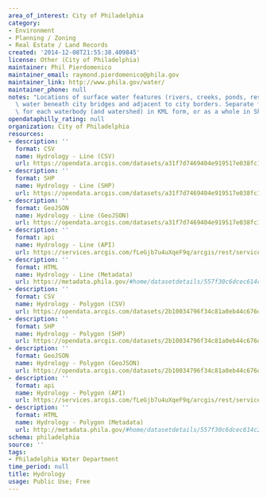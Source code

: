 ```yaml
---
area_of_interest: City of Philadelphia
category:
- Environment
- Planning / Zoning
- Real Estate / Land Records
created: '2014-12-08T21:55:38.409845'
license: Other (City of Philadelphia)
maintainer: Phil Pierdomenico
maintainer_email: raymond.pierdomenico@phila.gov
maintainer_link: http://www.phila.gov/water/
maintainer_phone: null
notes: "Locations of surface water features (rivers, creeks, ponds, reservoirs) and\
  \ water beneath city bridges and adjacent to city borders. Separate files are available\
  \ for each waterbody (and watershed) in KML form, or as a whole in Shapefile form."
opendataphilly_rating: null
organization: City of Philadelphia
resources:
- description: ''
  format: CSV
  name: Hydrology - Line (CSV)
  url: https://opendata.arcgis.com/datasets/a31f7d7469404e919517e038fc133a8e_0.csv
- description: ''
  format: SHP
  name: Hydrology - Line (SHP)
  url: https://opendata.arcgis.com/datasets/a31f7d7469404e919517e038fc133a8e_0.zip
- description: ''
  format: GeoJSON
  name: Hydrology - Line (GeoJSON)
  url: https://opendata.arcgis.com/datasets/a31f7d7469404e919517e038fc133a8e_0.geojson
- description: ''
  format: api
  name: Hydrology - Line (API)
  url: https://services.arcgis.com/fLeGjb7u4uXqeF9q/arcgis/rest/services/Hydrographic_Features_Arc/FeatureServer/0/query?outFields=*&where=1%3D1
- description: ''
  format: HTML
  name: Hydrology - Line (Metadata)
  url: https://metadata.phila.gov/#home/datasetdetails/557f30c6dcec614c29ce8b6d/representationdetails/557f30e3c579ea311699bb4a/
- description: ''
  format: CSV
  name: Hydrology - Polygon (CSV)
  url: https://opendata.arcgis.com/datasets/2b10034796f34c81a0eb44c676d86729_0.csv
- description: ''
  format: SHP
  name: Hydrology - Polygon (SHP)
  url: https://opendata.arcgis.com/datasets/2b10034796f34c81a0eb44c676d86729_0.zip
- description: ''
  format: GeoJSON
  name: Hydrology - Polygon (GeoJSON)
  url: https://opendata.arcgis.com/datasets/2b10034796f34c81a0eb44c676d86729_0.geojson
- description: ''
  format: api
  name: Hydrology - Polygon (API)
  url: https://services.arcgis.com/fLeGjb7u4uXqeF9q/arcgis/rest/services/Hydrographic_Features_Poly/FeatureServer/0/query?outFields=*&where=1%3D1
- description: ''
  format: HTML
  name: Hydrology - Polygon (Metadata)
  url: http://metadata.phila.gov/#home/datasetdetails/557f30c6dcec614c29ce8b6d/representationdetails/557f30e3c579ea311699bb49/
schema: philadelphia
source: ''
tags:
- Philadelphia Water Department
time_period: null
title: Hydrology
usage: Public Use; Free
---
```

